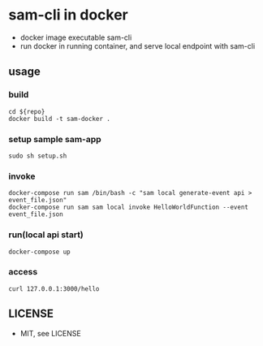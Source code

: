 # sam-cli in docker
* docker image executable sam-cli
* run docker in running container, and serve local endpoint with sam-cli

## usage
### build
```
cd ${repo}
docker build -t sam-docker .
```
### setup sample sam-app
```
sudo sh setup.sh
```
### invoke
```
docker-compose run sam /bin/bash -c "sam local generate-event api > event_file.json"
docker-compose run sam sam local invoke HelloWorldFunction --event event_file.json
```
### run(local api start)
```
docker-compose up
```
### access
```
curl 127.0.0.1:3000/hello
```
## LICENSE
* MIT, see LICENSE
